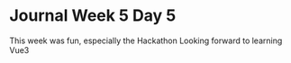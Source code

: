 # Journal Week 5 Day 5

This week was fun, especially the Hackathon
Looking forward to learning Vue3